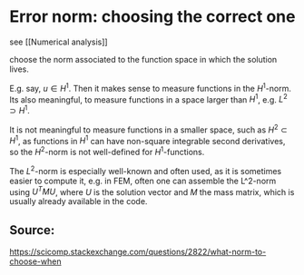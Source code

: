 # Error norm: choosing the correct one

see [[Numerical analysis]]

choose the norm associated to the function space in which the solution lives.

E.g. say, $u\in H^1$. Then it makes sense to measure functions in the $H^1$-norm. Its also meaningful, to measure functions in a space larger than $H^1$, e.g. $L^2 \supset H^1$.

It is not meaningful to measure functions in a smaller space, such as $H^2\subset H^1$, as functions in $H^1$ can have non-square integrable second derivatives, so the $H^2$-norm is not well-defined for $H^1$-functions.

The $L^2$-norm is especially well-known and often used, as it is sometimes easier to compute it, e.g. in FEM, often one can assemble the L^2-norm using $U^T M U$, where $U$ is the solution vector and $M$ the mass matrix, which is usually already available in the code. 



## Source:

https://scicomp.stackexchange.com/questions/2822/what-norm-to-choose-when

